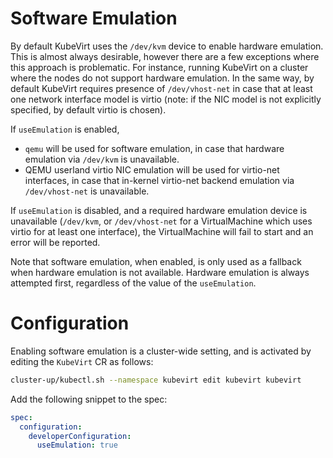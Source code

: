 # Software Emulation

By default KubeVirt uses the `/dev/kvm` device to enable hardware emulation.
This is almost always desirable, however there are a few exceptions where this
approach is problematic. For instance, running KubeVirt on a cluster where the
nodes do not support hardware emulation.
In the same way, by default KubeVirt requires presence of `/dev/vhost-net`
in case that at least one network interface model is virtio (note: if the NIC
model is not explicitly specified, by default virtio is chosen).

If `useEmulation` is enabled,
- `qemu` will be used for software emulation, in case that hardware emulation
  via `/dev/kvm` is unavailable.
- QEMU userland virtio NIC emulation will be used for virtio-net interfaces,
  in case that in-kernel virtio-net backend emulation via `/dev/vhost-net` 
  is unavailable.

If `useEmulation` is disabled, and a required hardware emulation device is unavailable
(`/dev/kvm`, or `/dev/vhost-net` for a VirtualMachine which uses virtio for at least one interface),
the VirtualMachine will fail to start and an error will be reported.

Note that software emulation, when enabled, is only used as a fallback when
hardware emulation is not available. Hardware emulation is always attempted first,
regardless of the value of the `useEmulation`.

# Configuration

Enabling software emulation is a cluster-wide setting, and is activated by
editing the `KubeVirt` CR as follows:

```bash
cluster-up/kubectl.sh --namespace kubevirt edit kubevirt kubevirt
```

Add the following snippet to the spec:

```yaml
spec:
  configuration:
    developerConfiguration:
      useEmulation: true
```
